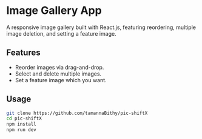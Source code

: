 # Image Gallery App

A responsive image gallery built with React.js, featuring reordering, multiple image deletion, and setting a feature image.

## Features

- Reorder images via drag-and-drop.
- Select and delete multiple images.
- Set a feature image which you want.

## Usage

```bash
git clone https://github.com/tamannaBithy/pic-shiftX
cd pic-shiftX
npm install
npm run dev
```
